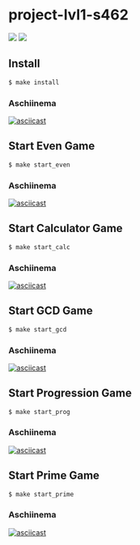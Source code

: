 # project-lvl1-s462
<a href="https://codeclimate.com/github/green-zelen/project-lvl1-s462/maintainability"><img src="https://api.codeclimate.com/v1/badges/5847ec9729143dc8c94b/maintainability"/></a>
<a href="https://travis-ci.org/green-zelen/project-lvl1-s462"><img src="https://travis-ci.org/green-zelen/project-lvl1-s462.svg?branch=master"/></a>

## Install

```sh
$ make install 
```
### Aschiinema
[![asciicast](https://asciinema.org/a/f4Gw2sIPcMA8v4orF5KZ6z7BQ.svg)](https://asciinema.org/a/f4Gw2sIPcMA8v4orF5KZ6z7BQ)


## Start Even Game

```sh
$ make start_even 
```
### Aschiinema
[![asciicast](https://asciinema.org/a/Yvt120bvedEgjxV4sptXOWR7f.svg)](https://asciinema.org/a/Yvt120bvedEgjxV4sptXOWR7f)


## Start Calculator Game

```sh
$ make start_calc 
```
### Aschiinema
[![asciicast](https://asciinema.org/a/RnphY3demRpaGTWKv3pkYow56.svg)](https://asciinema.org/a/RnphY3demRpaGTWKv3pkYow56)


## Start GCD Game

```sh
$ make start_gcd 
```
### Aschiinema
[![asciicast](https://asciinema.org/a/tEQmf1oArjFvWYFZK6Dq67DSG.svg)](https://asciinema.org/a/tEQmf1oArjFvWYFZK6Dq67DSG)


## Start Progression Game

```sh
$ make start_prog 
```
### Aschiinema
[![asciicast](https://asciinema.org/a/H0WXXRi8QxKqAGseeSppUF2uo.svg)](https://asciinema.org/a/H0WXXRi8QxKqAGseeSppUF2uo)


## Start Prime Game

```sh
$ make start_prime 
```
### Aschiinema
[![asciicast](https://asciinema.org/a/NdaZ1AMHjkNTwz9CKYTcK8yx7.svg)](https://asciinema.org/a/NdaZ1AMHjkNTwz9CKYTcK8yx7)
